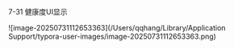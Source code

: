 7-31 健康度UI显示

![image-20250731112653363](/Users/qqhang/Library/Application Support/typora-user-images/image-20250731112653363.png)